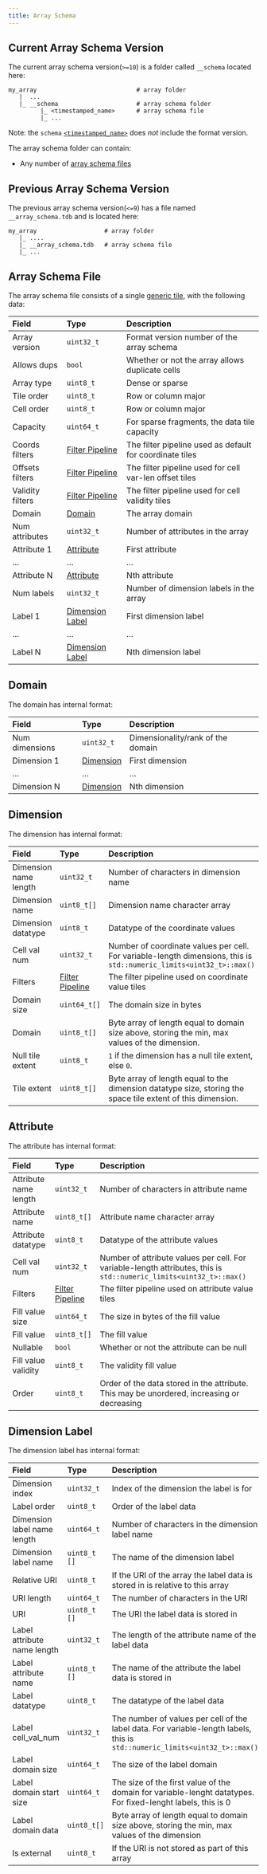 ```yaml
---
title: Array Schema
---
```


## Current Array Schema Version

The current array schema version(`>=10`) is a folder called `__schema` located here:

```
my_array                            # array folder
   |  ...
   |_ __schema                      # array schema folder
         |_ <timestamped_name>      # array schema file
         |_ ...
```

Note: the `schema` [`<timestamped_name>`](./timestamped_name.md) does _not_ include the format version.

The array schema folder can contain:

* Any number of [array schema files](#array-schema-file)

## Previous Array Schema Version

The previous array schema version(`<=9`) has a file named `__array_schema.tdb` and is located here:

```
my_array                   # array folder
   |_ ....
   |_ __array_schema.tdb   # array schema file
   |_ ...
```

## Array Schema File

The array schema file consists of a single [generic tile](./generic_tile.md), with the following data:

| **Field** | **Type** | **Description** |
| :--- | :--- | :--- |
| Array version | `uint32_t` | Format version number of the array schema |
| Allows dups | `bool` | Whether or not the array allows duplicate cells |
| Array type | `uint8_t` | Dense or sparse |
| Tile order | `uint8_t` | Row or column major |
| Cell order | `uint8_t` | Row or column major |
| Capacity | `uint64_t` | For sparse fragments, the data tile capacity |
| Coords filters | [Filter Pipeline](./filter_pipeline.md) | The filter pipeline used as default for coordinate tiles |
| Offsets filters | [Filter Pipeline](./filter_pipeline.md) | The filter pipeline used for cell var-len offset tiles |
| Validity filters | [Filter Pipeline](./filter_pipeline.md) | The filter pipeline used for cell validity tiles |
| Domain | [Domain](#domain) | The array domain |
| Num attributes | `uint32_t` | Number of attributes in the array |
| Attribute 1 | [Attribute](#attribute) | First attribute |
| … | … | … |
| Attribute N | [Attribute](#attribute) | Nth attribute |
| Num labels | `uint32_t` | Number of dimension labels in the array |
| Label 1 | [Dimension Label](#dimension_label) | First dimension label |
| … | … | … |
| Label N | [Dimension Label](#dimension_label) | Nth dimension label |

## Domain

The domain has internal format:

| **Field** | **Type** | **Description** |
| :--- | :--- | :--- |
| Num dimensions | `uint32_t` | Dimensionality/rank of the domain |
| Dimension 1 | [Dimension](#dimension) | First dimension |
| … | … | … |
| Dimension N | [Dimension](#dimension) | Nth dimension |

## Dimension

The dimension has internal format:

| **Field** | **Type** | **Description** |
| :--- | :--- | :--- |
| Dimension name length | `uint32_t` | Number of characters in dimension name |
| Dimension name | `uint8_t[]` | Dimension name character array |
| Dimension datatype | `uint8_t` | Datatype of the coordinate values |
| Cell val num | `uint32_t` | Number of coordinate values per cell. For variable-length dimensions, this is `std::numeric_limits<uint32_t>::max()` |
| Filters | [Filter Pipeline](./filter_pipeline.md) | The filter pipeline used on coordinate value tiles |
| Domain size | `uint64_t[]` | The domain size in bytes |
| Domain | `uint8_t[]` | Byte array of length equal to domain size above, storing the min, max values of the dimension. |
| Null tile extent | `uint8_t` | `1` if the dimension has a null tile extent, else `0`. |
| Tile extent | `uint8_t[]` | Byte array of length equal to the dimension datatype size, storing the space tile extent of this dimension. |

## Attribute

The attribute has internal format:

| **Field** | **Type** | **Description** |
| :--- | :--- | :--- |
| Attribute name length | `uint32_t` | Number of characters in attribute name |
| Attribute name | `uint8_t[]` | Attribute name character array |
| Attribute datatype | `uint8_t` | Datatype of the attribute values |
| Cell val num | `uint32_t` | Number of attribute values per cell. For variable-length attributes, this is `std::numeric_limits<uint32_t>::max()` |
| Filters | [Filter Pipeline](./filter_pipeline.md) | The filter pipeline used on attribute value tiles |
| Fill value size | `uint64_t` | The size in bytes of the fill value |
| Fill value | `uint8_t[]` | The fill value |
| Nullable | `bool` | Whether or not the attribute can be null |
| Fill value validity | `uint8_t` | The validity fill value |
| Order | `uint8_t` | Order of the data stored in the attribute. This may be unordered, increasing or decreasing |

## Dimension Label

The dimension label has internal format:

| **Field**                  | **Type**   | **Description** |
| :------------------------- | :--------- | :-------------- |
| Dimension index            | `uint32_t` | Index of the dimension the label is for |
| Label order                | `uint8_t`  | Order of the label data |
| Dimension label name length| `uint64_t` | Number of characters in the dimension label name |
| Dimension label name       | `uint8_t []`  | The name of the dimension label |
| Relative URI               | `uint8_t`     | If the URI of the array the label data is stored in is relative to this array |
| URI length                 | `uint64_t` | The number of characters in the URI |
| URI                        | `uint8_t []`  | The URI the label data is stored in |
| Label attribute name length| `uint32_t` | The length of the attribute name of the label data |
| Label attribute name       | `uint8_t []`  | The name of the attribute the label data is stored in |
| Label datatype             | `uint8_t`  | The datatype of the label data |
| Label cell_val_num         | `uint32_t` | The number of values per cell of the label data. For variable-length labels, this is `std::numeric_limits<uint32_t>::max()` |
| Label domain size          | `uint64_t` | The size of the label domain |
| Label domain start size    | `uint64_t` | The size of the first value of the domain for variable-lenght datatypes. For fixed-lenght labels, this is 0|
| Label domain data          | `uint8_t[]`| Byte array of length equal to domain size above, storing the min, max values of the dimension |
| Is external                | `uint8_t`     | If the URI is not stored as part of this array |
